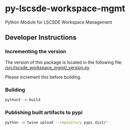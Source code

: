 # py-lscsde-workspace-mgmt
Python Module for LSCSDE Workspace Management

## Developer Instructions
### Incrementing the version
The version of this package is located in the following file:
[/src/lscsde_workspace_mgmt/_version.py](./src/lscsde_workspace_mgmt/_version.py)

Please increment this before building.

### Building
```bash
python3 -m build
```

### Publishing built artifacts to pypi
```bash
python -m twine upload --repository pypi dist/*
```
